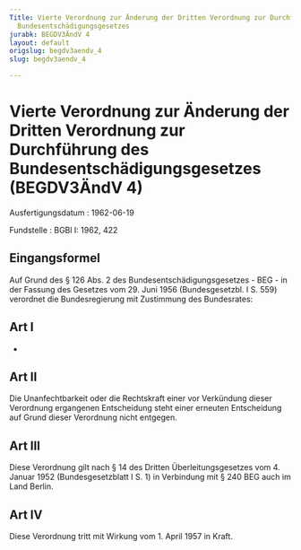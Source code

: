 ```yaml
---
Title: Vierte Verordnung zur Änderung der Dritten Verordnung zur Durchführung des
  Bundesentschädigungsgesetzes
jurabk: BEGDV3ÄndV 4
layout: default
origslug: begdv3aendv_4
slug: begdv3aendv_4

---
```


# Vierte Verordnung zur Änderung der Dritten Verordnung zur Durchführung des Bundesentschädigungsgesetzes (BEGDV3ÄndV 4)

Ausfertigungsdatum
:   1962-06-19

Fundstelle
:   BGBl I: 1962, 422



## Eingangsformel

Auf Grund des § 126 Abs. 2 des Bundesentschädigungsgesetzes - BEG - in
der Fassung des Gesetzes vom 29. Juni 1956 (Bundesgesetzbl. I S. 559)
verordnet die Bundesregierung mit Zustimmung des Bundesrates:


## Art I

-


## Art II

Die Unanfechtbarkeit oder die Rechtskraft einer vor Verkündung dieser
Verordnung ergangenen Entscheidung steht einer erneuten Entscheidung
auf Grund dieser Verordnung nicht entgegen.


## Art III

Diese Verordnung gilt nach § 14 des Dritten Überleitungsgesetzes vom
4\. Januar 1952 (Bundesgesetzblatt I S. 1) in Verbindung mit § 240 BEG
auch im Land Berlin.


## Art IV

Diese Verordnung tritt mit Wirkung vom 1. April 1957 in Kraft.


